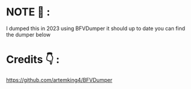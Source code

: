 # NOTE 📝 :
I dumped this in 2023 using BFVDumper it should up to date you can find the dumper below 

# Credits 👇 :
https://github.com/artemking4/BFVDumper
